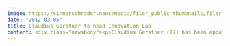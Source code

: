 ```yaml
---
image: https://sinnerschrader.news/media/filer_public_thumbnails/filer_public/29/7e/297ee424-1716-43de-908d-eee3d8e7449a/varfoldersdjk8pxf42x64d8fxslz8jcc8fc0000gnttmpbn8rzm__480x288_q85_crop_subsampling-2_upscale.jpg
date: "2012-03-05"
title: Claudius Gerstner to head Innovation Lab
content: <div class="newsbody"><p>Claudius Gerstner (27) has been appointed to head the SinnerSchrader Innovation Lab. Gerstner comes from Nordpol+, where he has worked since 2006 as a Creative Technologist, designing and overseeing online projects for clients including Renault, IKEA, Sony, Deutsche Bank and Vodafone. Gerstner’s awards for his work include five Cannes Lions.</p><p>Gerstner has earned his living in web development since he was 17. He quickly founded a web development agency called némata, taking on its strategic and creative leadership. The Berlin-based company’s customers include Deutsche Börse, ZDF and BASF.</p><p>At the SinnerSchrader Innovation Lab Gerstner will research new technologies and develop concepts for product and service innovations. The Innovation Lab recently promoted the Digital Kicker (<a href="http&#58;//digitalfoosball.com">http&#58;//digitalfoosball.com</a>) internationally. The fully digitised table football game automatically tracks goals, aggregates data into a league in the cloud, and presents the results in real time on mobile devices and as a Twitter feed.</p><p>Matthias Schrader, CEO SinnerSchrader&#58; “We are delighted to have recruited Claudius, an experienced, award-winning Creative Technologist. He has strong creative and technological skills – the perfect progressive thinker to provide new impetus in the agency and in client projects.”</p><p>Claudius Gerstner, Head of the SinnerSchrader Innovation Lab, says&#58; “The Internet now pervades all areas of life. This enables companies, brands and agencies to embrace a whole new generation of product and service innovations. I see my role here as thinking ahead and translating ideas into practical reality.”</p><p><strong>About SinnerSchrader</strong><br/>SinnerSchrader is one of the leading digital agencies in Europe. SinnerSchrader develops interactive strategies, platforms and applications that create radical relationships between consumers and brands. More than 400 people work at the SinnerSchrader Group’s offices in Hamburg, Frankfurt, Berlin and Hannover, for customers including Allianz, TUI, Tchibo, simyo, REWE, comdirect bank, PPR Group, OTTO and Steigenberger. SinnerSchrader was founded in 1996 and has been publicly listed since 1999.</p><p><a class="news-backlink" href="/en/"><svg class="svg-ico svg-ico--arrow-left"><use xlink&#58;href="#arrow-down"></use></svg>Back to the overview</a></p></div>
---
```


